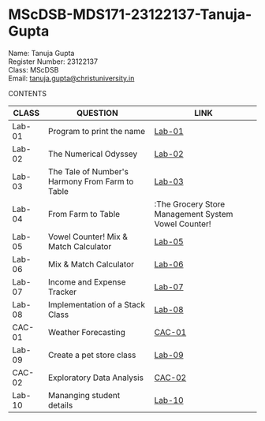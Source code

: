 # MScDSB-MDS171-23122137-Tanuja-Gupta
Name: Tanuja Gupta   
Register Number: 23122137  
Class: MScDSB   
Email: tanuja.gupta@christuniversity.in

CONTENTS

|CLASS|QUESTION|LINK|
|-----|----------------------------------------------------------|-----------------------------|
|Lab-01| Program to print the name|[Lab-01](https://github.com/Tanuja137/MScDSB-MDS171-23122137-Tanuja-Gupta/blob/main/Lab01.ipynb)|
|Lab-02| The Numerical Odyssey|[Lab-02](https://github.com/Tanuja137/MScDSB-MDS171-23122137-Tanuja-Gupta/blob/main/Lab02.ipynb)|
|Lab-03|The Tale of Number's Harmony From Farm to Table|[Lab-03](https://github.com/Tanuja137/MScDSB-MDS171-23122137-Tanuja-Gupta/blob/main/Lab%2003.ipynb)|
|Lab-04| From Farm to Table|:The Grocery Store Management System Vowel Counter!|[Lab-04](https://github.com/Tanuja137/MScDSB-MDS171-23122137-Tanuja-Gupta/blob/main/Lab04.ipynb)|
|Lab-05|Vowel Counter! Mix & Match Calculator |[Lab-05](https://github.com/Tanuja137/MScDSB-MDS171-23122137-Tanuja-Gupta/blob/7f6b978ae10f4a9c7cc9168419e16ad077e2aef6/LAB%20Assignment/Lab-05/Lab05.ipynb)|
|Lab-06| Mix & Match Calculator|[Lab-06](https://github.com/Tanuja137/MScDSB-MDS171-23122137-Tanuja-Gupta/blob/7f6b978ae10f4a9c7cc9168419e16ad077e2aef6/LAB%20Assignment/Lab-06/Lab%2006.ipynb)|
|Lab-07| Income and Expense Tracker |[Lab-07](https://github.com/Tanuja137/MScDSB-MDS171-23122137-Tanuja-Gupta/blob/7f6b978ae10f4a9c7cc9168419e16ad077e2aef6/LAB%20Assignment/Lab-07/Lab%2007.py)|
|Lab-08|Implementation of a Stack Class|[Lab-08](https://github.com/Tanuja137/MScDSB-MDS171-23122137-Tanuja-Gupta/blob/7f6b978ae10f4a9c7cc9168419e16ad077e2aef6/LAB%20Assignment/Lab-08/Lab08.ipynb)|
|CAC-01|Weather Forecasting |[CAC-01](https://github.com/Tanuja137/MScDSB-MDS171-23122137-Tanuja-Gupta/blob/7f6b978ae10f4a9c7cc9168419e16ad077e2aef6/CAC/CAC-1/cac1.ipynb)|
|Lab-09|Create a pet store class |[Lab-09](https://github.com/Tanuja137/MScDSB-MDS171-23122137-Tanuja-Gupta/blob/7f6b978ae10f4a9c7cc9168419e16ad077e2aef6/LAB%20Assignment/Lab09_Main.py)|
|CAC-02|Exploratory Data Analysis |[CAC-02](https://github.com/Tanuja137/MScDSB-MDS171-23122137-Tanuja-Gupta/blob/7f6b978ae10f4a9c7cc9168419e16ad077e2aef6/CAC/CAC-2/d2%20(2).ipynb)|
|Lab-10| Mananging student details |[Lab-10](https://github.com/Tanuja137/MScDSB-MDS171-23122137-Tanuja-Gupta/blob/7f6b978ae10f4a9c7cc9168419e16ad077e2aef6/LAB%20Assignment/Lab-10/Lab10.ipynb)|